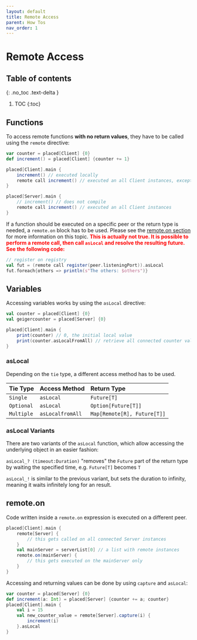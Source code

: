 ```yaml
---
layout: default
title: Remote Access
parent: How Tos
nav_order: 1
---
```

# Remote Access

## Table of contents
{: .no_toc .text-delta }

1. TOC
{:toc}

## Functions
To access remote functions **with no return values**, they have to be called using the `remote` directive:
```scala
var counter = placed[Client] {0}
def increment() = placed[Client] {counter += 1}

placed[Client].main {
    increment() // executed locally
    remote call increment() // executed an all Client instances, except on this one
}

placed[Server].main {
    // increment() // does not compile
    remote call increment() // executed an all Client instances
}
```

If a function should be executed on a specific peer or the return type is needed, a `remote.on` block has to be used. Please see the [remote.on section](#remoteon) for more information on this topic.
<span style="color:red;">**This is actually not true. It is possible to perform a remote call, then call `asLocal` and resolve the resulting future. See the following code:**</span>
```scala
// register on registry
val fut = (remote call register(peer.listeningPort)).asLocal
fut.foreach{others => println(s"The others: $others")}
```

## Variables
Accessing variables works by using the `asLocal` directive:
```scala
val counter = placed[Client] {0}
val geigercounter = placed[Server] {0}

placed[Client].main {
    print(counter) // 0, the initial local value
    print(counter.asLocalFromAll) // retrieve all connected counter values
}
```
### asLocal
Depending on the `tie` type, a different access method has to be used.

| Tie Type        | Access Method | Return Type | 
|:-------------|:------------------|:---------------|
| `Single`     | `asLocal`          | `Future[T]` |
| `Optional`   | `asLocal`          | `Option[Future[T]]` |
| `Multiple`     | `asLocalfromAll`          | `Map[Remote[R], Future[T]]` |

### asLocal Variants
There are two variants of the `asLocal` function, which allow accessing the underlying object in an easier fashion:

`asLocal_? (timeout:Duration)` "removes" the `Future` part of the return type by waiting the specified time, e.g. `Future[T]` becomes `T`

`asLocal_!` is similar to the previous variant, but sets the duration to infinity, meaning it waits infinitely long for an result.


## remote.on
Code written inside a `remote.on` expression is executed on a different peer.
```scala
placed[Client].main {
    remote[Server] {
        // this gets called on all connected Server instances
    }
    val mainServer = serverList[0] // a list with remote instances
    remote.on(mainServer) {
        // this gets executed on the mainServer only
    }
}
```
Accessing and returning values can be done by using `capture` and `asLocal`:
```scala
var counter = placed[Server] {0}
def increment(a: Int) = placed[Server] {counter += a; counter}
placed[Client].main {
    val i = 15
    val new_counter_value = remote[Server].capture(i) {
        increment(i)
    }.asLocal
}

```